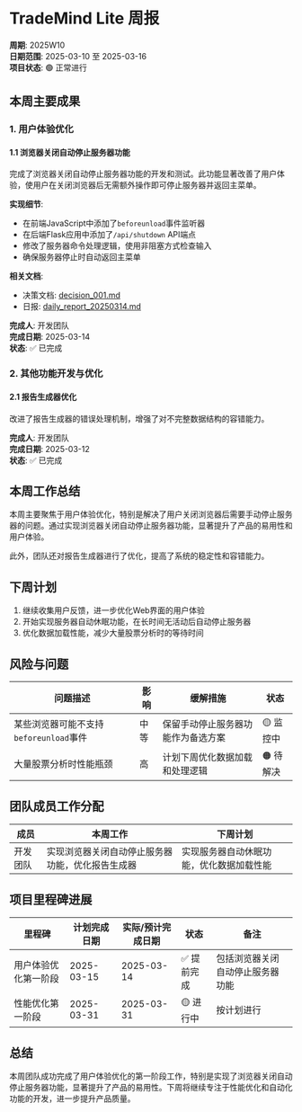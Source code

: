 # TradeMind Lite 周报

**周期**: 2025W10  
**日期范围**: 2025-03-10 至 2025-03-16  
**项目状态**: 🟢 正常进行  

## 本周主要成果

### 1. 用户体验优化

#### 1.1 浏览器关闭自动停止服务器功能

完成了浏览器关闭自动停止服务器功能的开发和测试。此功能显著改善了用户体验，使用户在关闭浏览器后无需额外操作即可停止服务器并返回主菜单。

**实现细节**:
- 在前端JavaScript中添加了`beforeunload`事件监听器
- 在后端Flask应用中添加了`/api/shutdown` API端点
- 修改了服务器命令处理逻辑，使用非阻塞方式检查输入
- 确保服务器停止时自动返回主菜单

**相关文档**:
- 决策文档: [decision_001.md](../../decisions/decision_001.md)
- 日报: [daily_report_20250314.md](../daily/daily_report_20250314.md)

**完成人**: 开发团队  
**完成日期**: 2025-03-14  
**状态**: ✅ 已完成  

### 2. 其他功能开发与优化

#### 2.1 报告生成器优化

改进了报告生成器的错误处理机制，增强了对不完整数据结构的容错能力。

**完成人**: 开发团队  
**完成日期**: 2025-03-12  
**状态**: ✅ 已完成  

## 本周工作总结

本周主要聚焦于用户体验优化，特别是解决了用户关闭浏览器后需要手动停止服务器的问题。通过实现浏览器关闭自动停止服务器功能，显著提升了产品的易用性和用户体验。

此外，团队还对报告生成器进行了优化，提高了系统的稳定性和容错能力。

## 下周计划

1. 继续收集用户反馈，进一步优化Web界面的用户体验
2. 开始实现服务器自动休眠功能，在长时间无活动后自动停止服务器
3. 优化数据加载性能，减少大量股票分析时的等待时间

## 风险与问题

| 问题描述 | 影响 | 缓解措施 | 状态 |
|---------|------|---------|------|
| 某些浏览器可能不支持`beforeunload`事件 | 中等 | 保留手动停止服务器功能作为备选方案 | 🟡 监控中 |
| 大量股票分析时性能瓶颈 | 高 | 计划下周优化数据加载和处理逻辑 | 🟠 待解决 |

## 团队成员工作分配

| 成员 | 本周工作 | 下周计划 |
|------|---------|---------|
| 开发团队 | 实现浏览器关闭自动停止服务器功能，优化报告生成器 | 实现服务器自动休眠功能，优化数据加载性能 |

## 项目里程碑进展

| 里程碑 | 计划完成日期 | 实际/预计完成日期 | 状态 | 备注 |
|-------|------------|-----------------|------|------|
| 用户体验优化第一阶段 | 2025-03-15 | 2025-03-14 | ✅ 提前完成 | 包括浏览器关闭自动停止服务器功能 |
| 性能优化第一阶段 | 2025-03-31 | 2025-03-31 | 🟡 进行中 | 按计划进行 |

## 总结

本周团队成功完成了用户体验优化的第一阶段工作，特别是实现了浏览器关闭自动停止服务器功能，显著提升了产品的易用性。下周将继续专注于性能优化和自动化功能的开发，进一步提升产品质量。 